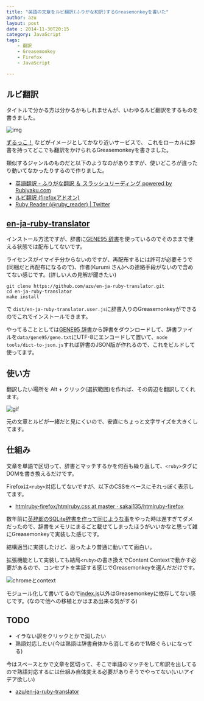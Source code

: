 ```yaml
---
title: "英語の文章をルビ翻訳(ふりがな和訳)するGreasemonkeyを書いた"
author: azu
layout: post
date : 2014-11-30T20:15
category: JavaScript
tags:
    - 翻訳
    - Greasemonkey
    - Firefox
    - JavaScript

---
```


## ルビ翻訳

タイトルで分かる方は分かるかもしれませんが、いわゆるルビ翻訳をするものを書きました。

![img](http://efcl.info/wp-content/uploads/2014/11/30-1417346468.png)

[ずるっこ！](http://zurukko.jp/ "ずるっこ！") などがイメージとしてかなり近いサービスで、
これをローカルに辞書を持ってどこでも翻訳をかけられるGreasemonkeyを書きました。

類似するジャンルのものだと以下のようなのがありますが、使いどころが違ったり動いてなかったりするので作りました。

- [英語翻訳 - ふりがな翻訳 ＆ スラッシュリーディング powered by Rubiyaku.com](http://rubiyaku.com/)
- [ルビ翻訳 (firefoxアドオン)](http://www.kenmaz.net/translator/)
- [Ruby Reader (@ruby_reader) | Twitter](https://twitter.com/ruby_reader)

## [en-ja-ruby-translator](https://github.com/azu/en-ja-ruby-translator "azu/en-ja-ruby-translator")

インストール方法ですが、辞書に[GENE95 辞書](http://www.namazu.org/~tsuchiya/sdic/data/gene.html "GENE95 辞書")を使っているのでそのままで使える状態では配布してないです。

ライセンスがイマイチ分からないのですが、再配布するには許可が必要そうで(同梱だと再配布になるので)、作者(Kurumi さん)への連絡手段がないので含めてない感じです。(詳しい人の見解が聞きたい)

```
git clone https://github.com/azu/en-ja-ruby-translator.git
cd en-ja-ruby-translator
make install
```

で `dist/en-ja-ruby-translator.user.js`に辞書入りのGreasemonkeyができるのでこれでインストールできます。

やってることとしては[GENE95 辞書](http://www.namazu.org/~tsuchiya/sdic/data/gene.html "GENE95 辞書")から辞書をダウンロードして、辞書ファイルを`data/gene95/gene.txt`にUTF-8にエンコードして置いて、`node tools/dict-to-json.js`すれば辞書のJSON版が作れるので、これをビルドして使ってます。


## 使い方

翻訳したい場所を Alt + クリック(選択範囲)を作れば、その周辺を翻訳してくれます。

![gif](http://gyazo.com/530524cc50b541b85ae517904bd1b2e7.gif)

元の文章とルビが一緒だと見にくいので、安直にちょっと文字サイズを大きくしてます。

## 仕組み

文章を単語で区切って、辞書とマッチするかを何百も繰り返して、`<ruby>`タグにDOMを書き換えるだけです。

Firefoxは`<ruby>`対応してないですが、以下のCSSをベースにそれっぽく表示してます。

- [htmlruby-firefox/htmlruby.css at master · sakai135/htmlruby-firefox](https://github.com/sakai135/htmlruby-firefox/blob/master/data/styles/htmlruby.css "htmlruby-firefox/htmlruby.css at master · sakai135/htmlruby-firefox")

数年前に[英辞郎のSQLite辞書を作って同じような事](https://github.com/azu/JetpackSDK/tree/master/eijiro-ruby-reader "JetpackSDK/eijiro-ruby-reader at master · azu/JetpackSDK")をやった時は遅すぎてダメだったので、辞書をメモリにまるごと載せてしまったほうがいいかなと思って雑にGreasemonkeyで実装した感じです。

結構適当に実装したけど、思ったより普通に動いてて面白い。

拡張機能として実装しても結局`<ruby>`の書き換えでContent Contextで動かす必要があるので、コンセプトを実証する感じでGreasemonkeyを選んだだけです。

![chromeとcontext](http://efcl.info/wp-content/uploads/2014/11/2014-11-30_20-37-45.png)

モジュール化して書いてるので[index.js](https://github.com/azu/en-ja-ruby-translator/blob/master/index.js "index.js")以外はGreasemonkeyに依存してない感じです。(なので他への移植とかはまあ出来る気がする)

## TODO

- イラない訳をクリックとかで消したい
- 熟語対応したい(今は熟語は辞書自体から消してるので1MBぐらいになってる)

今はスペースとかで文章を区切って、そこで単語のマッチをして和訳を出してるので熟語対応するには仕組み自体変える必要がありそうでやってない(いいアイデア欲しい)


- [azu/en-ja-ruby-translator](https://github.com/azu/en-ja-ruby-translator "azu/en-ja-ruby-translator")